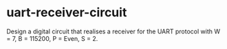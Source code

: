 # uart-receiver-circuit
Design a digital circuit that realises a receiver for the UART protocol with W = 7, B = 115200, P = Even,  S = 2.
